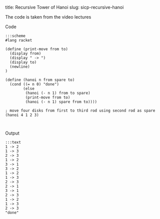 title: Recursive Tower of Hanoi
slug: sicp-recursive-hanoi

The code is taken from the video lectures

Code
```
:::scheme
#lang racket

(define (print-move from to)
  (display from)
  (display " -> ")
  (display to)
  (newline)
)
  
(define (hanoi n from spare to)
  (cond ((= n 0) "done")
        (else
         (hanoi (- n 1) from to spare)
         (print-move from to)
         (hanoi (- n 1) spare from to))))

; move four disks from first to third rod using second rod as spare
(hanoi 4 1 2 3)

     
```

Output
```
:::text
1 -> 2
1 -> 3
2 -> 3
1 -> 2
3 -> 1
3 -> 2
1 -> 2
1 -> 3
2 -> 3
2 -> 1
3 -> 1
2 -> 3
1 -> 2
1 -> 3
2 -> 3
"done"
```
